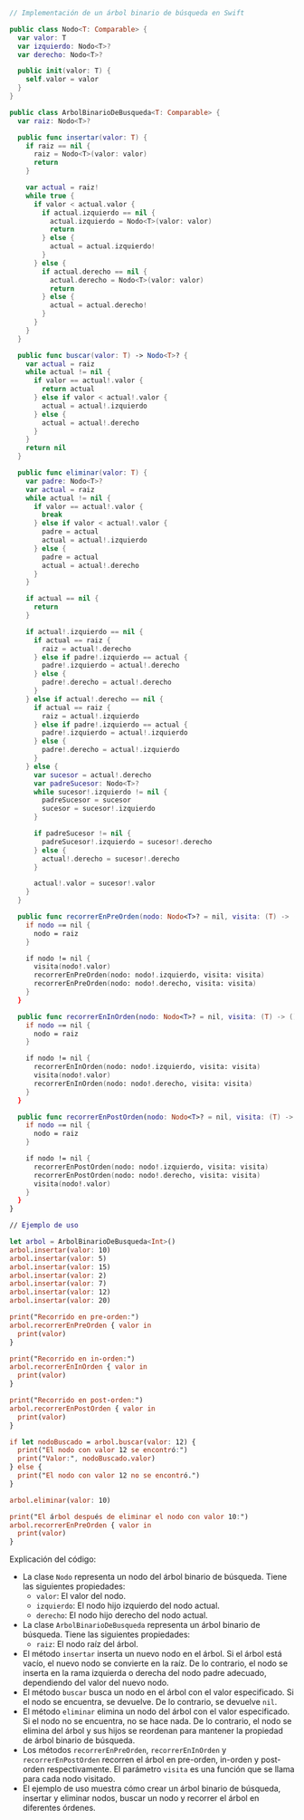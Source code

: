 ```swift
// Implementación de un árbol binario de búsqueda en Swift

public class Nodo<T: Comparable> {
  var valor: T
  var izquierdo: Nodo<T>?
  var derecho: Nodo<T>?

  public init(valor: T) {
    self.valor = valor
  }
}

public class ArbolBinarioDeBusqueda<T: Comparable> {
  var raiz: Nodo<T>?

  public func insertar(valor: T) {
    if raiz == nil {
      raiz = Nodo<T>(valor: valor)
      return
    }

    var actual = raiz!
    while true {
      if valor < actual.valor {
        if actual.izquierdo == nil {
          actual.izquierdo = Nodo<T>(valor: valor)
          return
        } else {
          actual = actual.izquierdo!
        }
      } else {
        if actual.derecho == nil {
          actual.derecho = Nodo<T>(valor: valor)
          return
        } else {
          actual = actual.derecho!
        }
      }
    }
  }

  public func buscar(valor: T) -> Nodo<T>? {
    var actual = raiz
    while actual != nil {
      if valor == actual!.valor {
        return actual
      } else if valor < actual!.valor {
        actual = actual!.izquierdo
      } else {
        actual = actual!.derecho
      }
    }
    return nil
  }

  public func eliminar(valor: T) {
    var padre: Nodo<T>?
    var actual = raiz
    while actual != nil {
      if valor == actual!.valor {
        break
      } else if valor < actual!.valor {
        padre = actual
        actual = actual!.izquierdo
      } else {
        padre = actual
        actual = actual!.derecho
      }
    }

    if actual == nil {
      return
    }

    if actual!.izquierdo == nil {
      if actual == raiz {
        raiz = actual!.derecho
      } else if padre!.izquierdo == actual {
        padre!.izquierdo = actual!.derecho
      } else {
        padre!.derecho = actual!.derecho
      }
    } else if actual!.derecho == nil {
      if actual == raiz {
        raiz = actual!.izquierdo
      } else if padre!.izquierdo == actual {
        padre!.izquierdo = actual!.izquierdo
      } else {
        padre!.derecho = actual!.izquierdo
      }
    } else {
      var sucesor = actual!.derecho
      var padreSucesor: Nodo<T>?
      while sucesor!.izquierdo != nil {
        padreSucesor = sucesor
        sucesor = sucesor!.izquierdo
      }

      if padreSucesor != nil {
        padreSucesor!.izquierdo = sucesor!.derecho
      } else {
        actual!.derecho = sucesor!.derecho
      }

      actual!.valor = sucesor!.valor
    }
  }

  public func recorrerEnPreOrden(nodo: Nodo<T>? = nil, visita: (T) -> ()) {
    if nodo == nil {
      nodo = raiz
    }

    if nodo != nil {
      visita(nodo!.valor)
      recorrerEnPreOrden(nodo: nodo!.izquierdo, visita: visita)
      recorrerEnPreOrden(nodo: nodo!.derecho, visita: visita)
    }
  }

  public func recorrerEnInOrden(nodo: Nodo<T>? = nil, visita: (T) -> ()) {
    if nodo == nil {
      nodo = raiz
    }

    if nodo != nil {
      recorrerEnInOrden(nodo: nodo!.izquierdo, visita: visita)
      visita(nodo!.valor)
      recorrerEnInOrden(nodo: nodo!.derecho, visita: visita)
    }
  }

  public func recorrerEnPostOrden(nodo: Nodo<T>? = nil, visita: (T) -> ()) {
    if nodo == nil {
      nodo = raiz
    }

    if nodo != nil {
      recorrerEnPostOrden(nodo: nodo!.izquierdo, visita: visita)
      recorrerEnPostOrden(nodo: nodo!.derecho, visita: visita)
      visita(nodo!.valor)
    }
  }
}

// Ejemplo de uso

let arbol = ArbolBinarioDeBusqueda<Int>()
arbol.insertar(valor: 10)
arbol.insertar(valor: 5)
arbol.insertar(valor: 15)
arbol.insertar(valor: 2)
arbol.insertar(valor: 7)
arbol.insertar(valor: 12)
arbol.insertar(valor: 20)

print("Recorrido en pre-orden:")
arbol.recorrerEnPreOrden { valor in
  print(valor)
}

print("Recorrido en in-orden:")
arbol.recorrerEnInOrden { valor in
  print(valor)
}

print("Recorrido en post-orden:")
arbol.recorrerEnPostOrden { valor in
  print(valor)
}

if let nodoBuscado = arbol.buscar(valor: 12) {
  print("El nodo con valor 12 se encontró:")
  print("Valor:", nodoBuscado.valor)
} else {
  print("El nodo con valor 12 no se encontró.")
}

arbol.eliminar(valor: 10)

print("El árbol después de eliminar el nodo con valor 10:")
arbol.recorrerEnPreOrden { valor in
  print(valor)
}
```

Explicación del código:

* La clase `Nodo` representa un nodo del árbol binario de búsqueda. Tiene las siguientes propiedades:
    * `valor`: El valor del nodo.
    * `izquierdo`: El nodo hijo izquierdo del nodo actual.
    * `derecho`: El nodo hijo derecho del nodo actual.
* La clase `ArbolBinarioDeBusqueda` representa un árbol binario de búsqueda. Tiene las siguientes propiedades:
    * `raiz`: El nodo raíz del árbol.
* El método `insertar` inserta un nuevo nodo en el árbol. Si el árbol está vacío, el nuevo nodo se convierte en la raíz. De lo contrario, el nodo se inserta en la rama izquierda o derecha del nodo padre adecuado, dependiendo del valor del nuevo nodo.
* El método `buscar` busca un nodo en el árbol con el valor especificado. Si el nodo se encuentra, se devuelve. De lo contrario, se devuelve `nil`.
* El método `eliminar` elimina un nodo del árbol con el valor especificado. Si el nodo no se encuentra, no se hace nada. De lo contrario, el nodo se elimina del árbol y sus hijos se reordenan para mantener la propiedad de árbol binario de búsqueda.
* Los métodos `recorrerEnPreOrden`, `recorrerEnInOrden` y `recorrerEnPostOrden` recorren el árbol en pre-orden, in-orden y post-orden respectivamente. El parámetro `visita` es una función que se llama para cada nodo visitado.
* El ejemplo de uso muestra cómo crear un árbol binario de búsqueda, insertar y eliminar nodos, buscar un nodo y recorrer el árbol en diferentes órdenes.